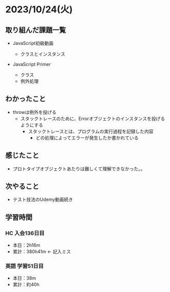 # 2023/10/24(火)

## 取り組んだ課題一覧

- JavaScript初級動画
  - クラスとインスタンス

- JavaScript Primer
  - クラス
  - 例外処理

## わかったこと

- throwは例外を投げる
  - スタックトレースのために、Errorオブジェクトのインスタンスを投げるようにする
    - スタックトレースとは、プログラムの実行過程を記録した内容
      - どの処理によってエラーが発生したか書かれている

## 感じたこと

- プロトタイプオブジェクトあたりは難しくて理解できなかった。。

## 次やること

- テスト技法のUdemy動画続き

## 学習時間

### HC 入会136日目

- 本日：2h16m
- 累計：380h41m <- 記入ミス

### 英語 学習51日目

- 本日：38m
- 累計：約40h
